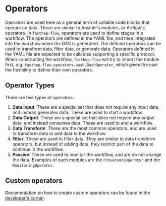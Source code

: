 # Operators

Operators are used here as a general term of callable code blocks that operate
on data. These are similar to Ansible's modules, or Airflow's operators. In
`fasthep-flow`, operators are used to define stages in a workflow. The operators
are defined in the YAML file, and then integrated into the workflow when the DAG
is generated. The defined operators can be used to transform data, filter data,
or generate data. Operators defined in the YAML file are expected to be
callables supporting a specific protocol. When constructing the workflow,
`fasthep-flow` will try to import the module first, e.g.
`fasthep_flow.operators.bash.BashOperator`, which gives the user the flexibility
to define their own operators.

## Operator Types

There are five types of operators:

1. **Data Input**: These are a special set that does not require any input data,
   and instead generates data. These are used to start a workflow.
2. **Data Output**: These are a special set that does not require any output
   data, and instead consumes data. These are used to end a workflow.
3. **Data Transform**: These are the most common operators, and are used to
   transform data or add data to the workflow.
4. **Filter**: These are used to filter data. They are similar to data transform
   operators, but instead of adding data, they restrict part of the data to
   continue in the workflow.
5. **Passive**: These are used to monitor the workflow, and are do not change
   the data. Examples of such modules are the `ProvenanceOperator` and the
   `MonitoringOperator`.

## Custom operators

Documentation on how to create custom operators can be found in the
[developer's corner](devcon/operators.md).
